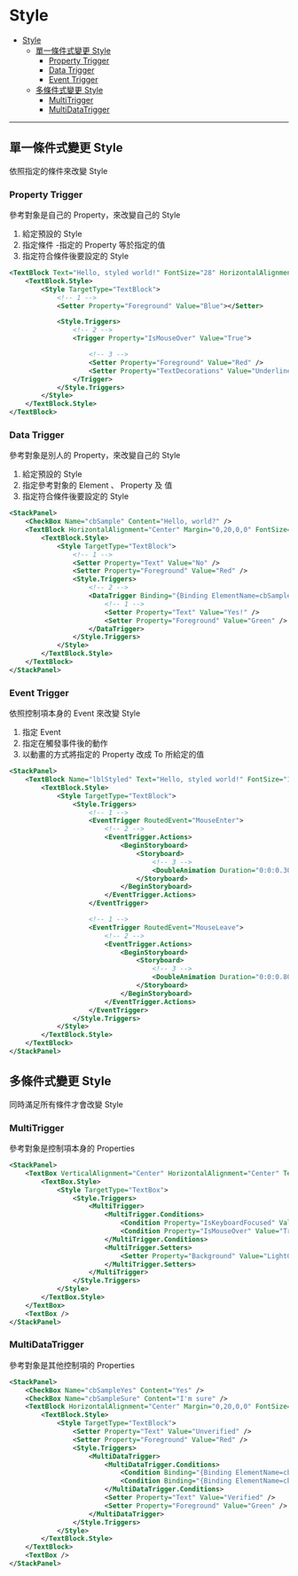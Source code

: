 # Style

- [Style](#style)
  - [單一條件式變更 Style](#%e5%96%ae%e4%b8%80%e6%a2%9d%e4%bb%b6%e5%bc%8f%e8%ae%8a%e6%9b%b4-style)
    - [Property Trigger](#property-trigger)
    - [Data Trigger](#data-trigger)
    - [Event Trigger](#event-trigger)
  - [多條件式變更 Style](#%e5%a4%9a%e6%a2%9d%e4%bb%b6%e5%bc%8f%e8%ae%8a%e6%9b%b4-style)
    - [MultiTrigger](#multitrigger)
    - [MultiDataTrigger](#multidatatrigger)

---

## 單一條件式變更 Style

依照指定的條件來改變 Style

### Property Trigger

參考對象是自己的 Property，來改變自己的 Style

1. 給定預設的 Style
2. 指定條件 -指定的 Property 等於指定的值
3. 指定符合條件後要設定的 Style

```xml
<TextBlock Text="Hello, styled world!" FontSize="28" HorizontalAlignment="Center" VerticalAlignment="Center">
    <TextBlock.Style>
        <Style TargetType="TextBlock">
            <!-- 1 -->
            <Setter Property="Foreground" Value="Blue"></Setter>

            <Style.Triggers>
                <!-- 2 -->
                <Trigger Property="IsMouseOver" Value="True">

                    <!-- 3 -->
                    <Setter Property="Foreground" Value="Red" />
                    <Setter Property="TextDecorations" Value="Underline" />
                </Trigger>
            </Style.Triggers>
        </Style>
    </TextBlock.Style>
</TextBlock>
```

### Data Trigger

參考對象是別人的 Property，來改變自己的 Style

1. 給定預設的 Style
2. 指定參考對象的 Element 、 Property 及 值
3. 指定符合條件後要設定的 Style

```xml
<StackPanel>
    <CheckBox Name="cbSample" Content="Hello, world?" />
    <TextBlock HorizontalAlignment="Center" Margin="0,20,0,0" FontSize="48">
        <TextBlock.Style>
            <Style TargetType="TextBlock">
                <!-- 1 -->
                <Setter Property="Text" Value="No" />
                <Setter Property="Foreground" Value="Red" />
                <Style.Triggers>
                    <!-- 2 -->
                    <DataTrigger Binding="{Binding ElementName=cbSample, Path=IsChecked}" Value="True">
                        <!-- 1 -->
                        <Setter Property="Text" Value="Yes!" />
                        <Setter Property="Foreground" Value="Green" />
                    </DataTrigger>
                </Style.Triggers>
            </Style>
        </TextBlock.Style>
    </TextBlock>
</StackPanel>
```

### Event Trigger

依照控制項本身的 Event 來改變 Style

1. 指定 Event
2. 指定在觸發事件後的動作
3. 以動畫的方式將指定的 Property 改成 To 所給定的值

```xml
<StackPanel>
    <TextBlock Name="lblStyled" Text="Hello, styled world!" FontSize="18" HorizontalAlignment="Center" VerticalAlignment="Center">
        <TextBlock.Style>
            <Style TargetType="TextBlock">
                <Style.Triggers>
                    <!-- 1 -->
                    <EventTrigger RoutedEvent="MouseEnter">
                        <!-- 2 -->
                        <EventTrigger.Actions>
                            <BeginStoryboard>
                                <Storyboard>
                                    <!-- 3 -->
                                    <DoubleAnimation Duration="0:0:0.300" Storyboard.TargetProperty="FontSize" To="28" />
                                </Storyboard>
                            </BeginStoryboard>
                        </EventTrigger.Actions>
                    </EventTrigger>

                    <!-- 1 -->
                    <EventTrigger RoutedEvent="MouseLeave">
                        <!-- 2 -->
                        <EventTrigger.Actions>
                            <BeginStoryboard>
                                <Storyboard>
                                    <!-- 3 -->
                                    <DoubleAnimation Duration="0:0:0.800" Storyboard.TargetProperty="FontSize" To="10" />
                                </Storyboard>
                            </BeginStoryboard>
                        </EventTrigger.Actions>
                    </EventTrigger>
                </Style.Triggers>
            </Style>
        </TextBlock.Style>
    </TextBlock>
</StackPanel>
```

## 多條件式變更 Style

同時滿足所有條件才會改變 Style

### MultiTrigger

參考對象是控制項本身的 Properties

```xml
<StackPanel>
    <TextBox VerticalAlignment="Center" HorizontalAlignment="Center" Text="Hover and focus here" Width="150">
        <TextBox.Style>
            <Style TargetType="TextBox">
                <Style.Triggers>
                    <MultiTrigger>
                        <MultiTrigger.Conditions>
                            <Condition Property="IsKeyboardFocused" Value="True" />
                            <Condition Property="IsMouseOver" Value="True" />
                        </MultiTrigger.Conditions>
                        <MultiTrigger.Setters>
                            <Setter Property="Background" Value="LightGreen" />
                        </MultiTrigger.Setters>
                    </MultiTrigger>
                </Style.Triggers>
            </Style>
        </TextBox.Style>
    </TextBox>
    <TextBox />
</StackPanel>
```

### MultiDataTrigger

參考對象是其他控制項的 Properties

```xml
<StackPanel>
    <CheckBox Name="cbSampleYes" Content="Yes" />
    <CheckBox Name="cbSampleSure" Content="I'm sure" />
    <TextBlock HorizontalAlignment="Center" Margin="0,20,0,0" FontSize="28">
        <TextBlock.Style>
            <Style TargetType="TextBlock">
                <Setter Property="Text" Value="Unverified" />
                <Setter Property="Foreground" Value="Red" />
                <Style.Triggers>
                    <MultiDataTrigger>
                        <MultiDataTrigger.Conditions>
                            <Condition Binding="{Binding ElementName=cbSampleYes, Path=IsChecked}" Value="True" />
                            <Condition Binding="{Binding ElementName=cbSampleSure, Path=IsChecked}" Value="True" />
                        </MultiDataTrigger.Conditions>
                        <Setter Property="Text" Value="Verified" />
                        <Setter Property="Foreground" Value="Green" />
                    </MultiDataTrigger>
                </Style.Triggers>
            </Style>
        </TextBlock.Style>
    </TextBlock>
    <TextBox />
</StackPanel>
```
